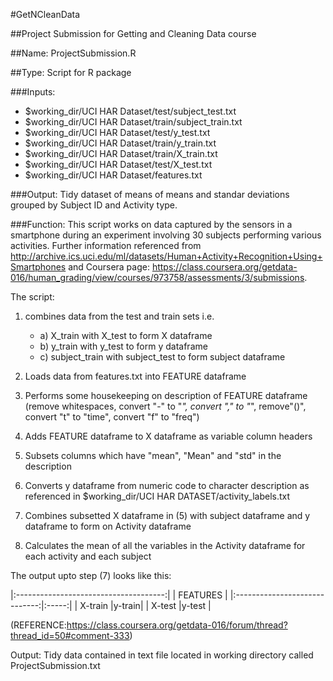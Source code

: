 #GetNCleanData

##Project Submission for Getting and Cleaning Data course

##Name: ProjectSubmission.R

##Type: Script for R package

###Inputs:
* $working_dir/UCI HAR Dataset/test/subject_test.txt
* $working_dir/UCI HAR Dataset/train/subject_train.txt
* $working_dir/UCI HAR Dataset/test/y_test.txt
* $working_dir/UCI HAR Dataset/train/y_train.txt
* $working_dir/UCI HAR Dataset/train/X_train.txt
* $working_dir/UCI HAR Dataset/test/X_test.txt
* $working_dir/UCI HAR Dataset/features.txt

###Output:
Tidy dataset of means of means and standar deviations grouped by Subject ID and Activity type.

###Function:
This script works on data captured by the sensors in a smartphone during an experiment involving 30 subjects performing various activities.
Further information referenced from http://archive.ics.uci.edu/ml/datasets/Human+Activity+Recognition+Using+Smartphones and
Coursera page: https://class.coursera.org/getdata-016/human_grading/view/courses/973758/assessments/3/submissions.

The script:

1.  combines data from the test and train sets i.e. 
	* a) X_train with X_test to form X dataframe
	* b) y_train with y_test to form y dataframe
	* c) subject_train with subject_test to form subject dataframe
	
2.  Loads data from features.txt into FEATURE dataframe

3.  Performs some housekeeping on description of FEATURE dataframe (remove whitespaces, convert "-" to "_", convert "," to "_", remove"()", convert "t" to "time", convert "f" to "freq")

4.  Adds FEATURE dataframe to X dataframe as variable column headers 

5.  Subsets columns which have "mean", "Mean" and "std" in the description

6.  Converts y dataframe from numeric code to character description as referenced in $working_dir/UCI HAR DATASET/activity_labels.txt 

7.  Combines subsetted X dataframe in (5) with subject dataframe and y dataframe to form on Activity dataframe

8.  Calculates the mean of all the variables in the Activity dataframe for each activity and each subject

The output upto step (7) looks like this:

|:-------------------------------------:|
|	FEATURES	                |
|:-----------------------------:|:-----:|
|	X-train			|y-train|
|	X-test			|y-test |

(REFERENCE:https://class.coursera.org/getdata-016/forum/thread?thread_id=50#comment-333)

Output:
Tidy data contained in text file located in working directory called ProjectSubmission.txt
